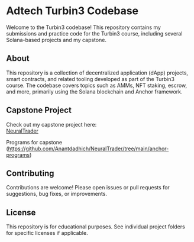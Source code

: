 # Adtech Turbin3 Codebase

Welcome to the Turbin3 codebase! This repository contains my submissions and practice code for the Turbin3 course, including several Solana-based projects and my capstone.


## About

This repository is a collection of decentralized application (dApp) projects, smart contracts, and related tooling developed as part of the Turbin3 course. The codebase covers topics such as AMMs, NFT staking, escrow, and more, primarily using the Solana blockchain and Anchor framework.

## Capstone Project

Check out my capstone project here:  
[NeuralTrader](https://github.com/Anantdadhich/NeuralTrader)

Programs for capstone (https://github.com/Anantdadhich/NeuralTrader/tree/main/anchor-programs)

## Contributing

Contributions are welcome! Please open issues or pull requests for suggestions, bug fixes, or improvements.

## License

This repository is for educational purposes. See individual project folders for specific licenses if applicable.
 
